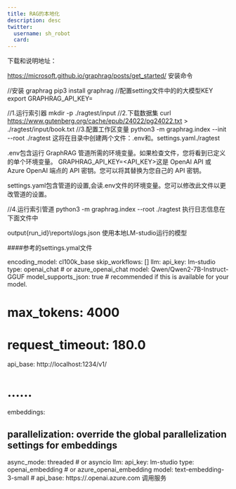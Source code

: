 ```yaml
---
title: RAG的本地化
description: desc
twitter:
  username: sh_robot
  card: 
---
```


下载和说明地址：

https://microsoft.github.io/graphrag/posts/get_started/
安装命令

//安装 graphrag
pip3 install graphrag
//配置setting文件中的的大模型KEY
export GRAPHRAG_API_KEY=<CHATGTP-KEY>

//1.运行索引器
mkdir -p ./ragtest/input
//2.下载数据集
curl https://www.gutenberg.org/cache/epub/24022/pg24022.txt > ./ragtest/input/book.txt
//3.配置工作区变量
python3 -m graphrag.index --init --root ./ragtest
这将在目录中创建两个文件：.env和。settings.yaml./ragtest

.env包含运行 GraphRAG 管道所需的环境变量。如果检查文件，您将看到已定义的单个环境变量。 GRAPHRAG_API_KEY=<API_KEY>这是 OpenAI API 或 Azure OpenAI 端点的 API 密钥。您可以将其替换为您自己的 API 密钥。

settings.yaml包含管道的设置,会读.env文件的环境变量。您可以修改此文件以更改管道的设置。

//4.运行索引管道
python3 -m graphrag.index --root ./ragtest
执行日志信息在下面文件中

output\{run_id}\reports\logs.json
使用本地LM-studio运行的模型

####参考的settings.ymal文件

encoding_model: cl100k_base
skip_workflows: []
llm:
  api_key: lm-studio
  type:  openai_chat # or azure_openai_chat
  model: Qwen/Qwen2-7B-Instruct-GGUF
  model_supports_json: true # recommended if this is available for your model.
  # max_tokens: 4000
  # request_timeout: 180.0
  api_base: http://localhost:1234/v1/
  # ......
  
embeddings:
  ## parallelization: override the global parallelization settings for embeddings
  async_mode: threaded # or asyncio
  llm:
    api_key: lm-studio
    type: openai_embedding # or azure_openai_embedding
    model: text-embedding-3-small
    # api_base: https://<instance>.openai.azure.com
调用服务

